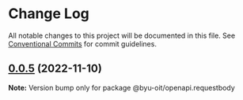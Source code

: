 # Change Log

All notable changes to this project will be documented in this file.
See [Conventional Commits](https://conventionalcommits.org) for commit guidelines.

## [0.0.5](https://github.com/byu-oit/byu-oit-sdk-js/compare/v0.0.4...v0.0.5) (2022-11-10)

**Note:** Version bump only for package @byu-oit/openapi.requestbody
